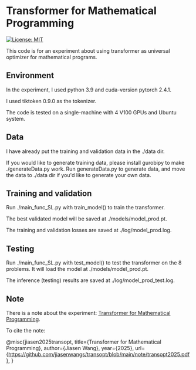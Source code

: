# Transformer for Mathematical Programming
[![License: MIT](https://img.shields.io/badge/License-MIT-yellow.svg)](https://opensource.org/licenses/MIT) 


This code is for an experiment about using transformer as universal optimizer for mathematical programs.

## Environment

In the experiment, I used python 3.9 and cuda-version pytorch 2.4.1.

I used tiktoken 0.9.0 as the tokenizer.

The code is tested on a single-machine with 4 V100 GPUs and Ubuntu system.

## Data
I have already put the training and validation data in the ./data dir. 

If you would like to generate training data, please install gurobipy to make ./generateData.py work. 
Run generateData.py to generate data, and move the data to ./data dir if you'd like to generate your own data.

## Training and validation
Run ./main_func_SL.py with train_model() to train the transformer. 

The best validated model will be saved at ./models/model_prod.pt.

The training and validation losses are saved at ./log/model_prod.log.

## Testing
Run ./main_func_SL.py with test_model() to test the transformer on the 8 problems. 
It will load the model at ./models/model_prod.pt.

The inference (testing) results are saved at ./log/model_prod_test.log.

## Note
There is a note about the experiment:
[Transformer for Mathematical Programming](./note/transopt2025.pdf).

To cite the note:

@misc{jiasen2025transopt,
      title={Transformer for Mathematical Programming}, 
      author={Jiasen Wang},
      year={2025},
      url={https://github.com/jiasenwangs/transopt/blob/main/note/transopt2025.pdf}, 
}
